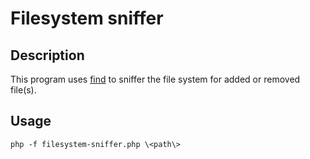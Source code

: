 # Filesystem sniffer
## Description
This program uses [find](https://www.gnu.org/software/findutils/manual/html_mono/find.html#Finding-Files) to sniffer the file system for added or removed file(s).
## Usage
`php -f filesystem-sniffer.php \<path\>`
